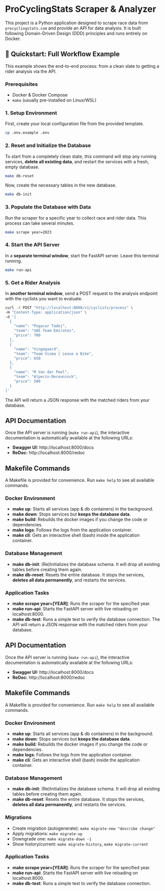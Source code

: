 # ProCyclingStats Scraper & Analyzer

This project is a Python application designed to scrape race data from `procyclingstats.com` and provide an API for data analysis. It is built following Domain-Driven Design (DDD) principles and runs entirely on Docker.

## 🚀 Quickstart: Full Workflow Example

This example shows the end-to-end process: from a clean slate to getting a rider analysis via the API.

### Prerequisites

- Docker & Docker Compose
- `make` (usually pre-installed on Linux/WSL)

### 1. Setup Environment

First, create your local configuration file from the provided template.

```bash
cp .env.example .env
```

### 2. Reset and Initialize the Database

To start from a completely clean state, this command will stop any running services, **delete all existing data**, and restart the services with a fresh, empty database.

```bash
make db-reset
```

Now, create the necessary tables in the new database.

```bash
make db-init
```

### 3. Populate the Database with Data

Run the scraper for a specific year to collect race and rider data. This process can take several minutes.

```bash
make scrape year=2023
```

### 4. Start the API Server

In a **separate terminal window**, start the FastAPI server. Leave this terminal running.

```bash
make run-api
```

### 5. Get a Rider Analysis

In **another terminal window**, send a POST request to the analysis endpoint with the cyclists you want to evaluate.

```bash
curl -X POST "http://localhost:8000/v1/cyclists/process" \
-H "Content-Type: application/json" \
-d '[
  {
    "name": "Pogacar Tadej",
    "team": "UAE Team Emirates",
    "price": 700
  },
  {
    "name": "Vingegaard",
    "team": "Team Visma | Lease a Bike",
    "price": 650
  },
  {
    "name": "M Van der Poel",
    "team": "Alpecin-Deceuninck",
    "price": 500
  }
]'
```

The API will return a JSON response with the matched riders from your database.

## API Documentation

Once the API server is running (`make run-api`), the interactive documentation is automatically available at the following URLs:

- **Swagger UI:** http://localhost:8000/docs
- **ReDoc:** http://localhost:8000/redoc

## Makefile Commands

A Makefile is provided for convenience. Run `make help` to see all available commands.

### Docker Environment

- **make up**: Starts all services (app & db containers) in the background.
- **make down**: Stops services but **keeps the database data**.
- **make build**: Rebuilds the docker images if you change the code or dependencies.
- **make logs**: Follows the logs from the application container.
- **make cli**: Gets an interactive shell (bash) inside the application container.

### Database Management

- **make db-init**: (Re)Initializes the database schema. It will drop all existing tables before creating them again.
- **make db-reset**: Resets the entire database. It stops the services, **deletes all data permanently**, and restarts the services.

### Application Tasks

- **make scrape year=[YEAR]**: Runs the scraper for the specified year.
- **make run-api**: Starts the FastAPI server with live reloading on localhost:8000.
- **make db-test**: Runs a simple test to verify the database connection.
The API will return a JSON response with the matched riders from your database.

## API Documentation

Once the API server is running (`make run-api`), the interactive documentation is automatically available at the following URLs:

- **Swagger UI:** http://localhost:8000/docs
- **ReDoc:** http://localhost:8000/redoc

## Makefile Commands

A Makefile is provided for convenience. Run `make help` to see all available commands.

### Docker Environment

- **make up**: Starts all services (app & db containers) in the background.
- **make down**: Stops services but **keeps the database data**.
- **make build**: Rebuilds the docker images if you change the code or dependencies.
- **make logs**: Follows the logs from the application container.
- **make cli**: Gets an interactive shell (bash) inside the application container.

### Database Management

- **make db-init**: (Re)Initializes the database schema. It will drop all existing tables before creating them again.
- **make db-reset**: Resets the entire database. It stops the services, **deletes all data permanently**, and restarts the services.

### Migrations

- Create migration (autogenerate): `make migrate-new "describe change"`
- Apply migrations: `make migrate-up`
- Downgrade one: `make migrate-down -1`
- Show history/current: `make migrate-history`, `make migrate-current`

### Application Tasks

- **make scrape year=[YEAR]**: Runs the scraper for the specified year.
- **make run-api**: Starts the FastAPI server with live reloading on localhost:8000.
- **make db-test**: Runs a simple test to verify the database connection.